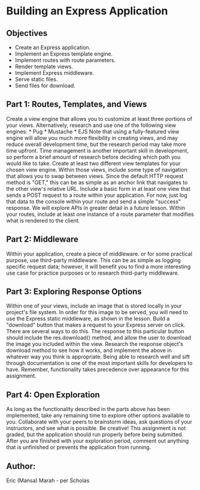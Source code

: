 # Building an Express Application

## Objectives
* Create an Express application.
* Implement an Express template engine.
* Implement routes with route parameters.
* Render template views.
* Implement Express middleware.
* Serve static files.
* Send files for download.

## Part 1: Routes, Templates, and Views
Create a view engine that allows you to customize at least three portions of your views. Alternatively, research and use one of the following view engines:
    * Pug
    * Mustache
    * EJS
Note that using a fully-featured view engine will allow you much more flexibility in creating views, and may reduce overall development time, but the research period may take more time upfront. Time management is another important skill in development, so perform a brief amount of research before deciding which path you would like to take.
Create at least two different view templates for your chosen view engine.
Within those views, include some type of navigation that allows you to swap between views. Since the default HTTP request method is "GET," this can be as simple as an anchor link that navigates to the other view's relative URL.
Include a basic form in at least one view that sends a POST request to a route within your application. For now, just log that data to the console within your route and send a simple "success" response. We will explore APIs in greater detail in a future lesson.
Within your routes, include at least one instance of a route parameter that modifies what is rendered to the client.

## Part 2: Middleware
Within your application, create a piece of middleware. or for some practical purpose, use third-party middleware. This can be as simple as logging specific request data; however, it will benefit you to find a more interesting use case for practice purposes or to research third-party middleware.

## Part 3: Exploring Response Options
Within one of your views, include an image that is stored locally in your project's file system. In order for this image to be served, you will need to use the Express static middleware, as shown in the lesson.
Build a "download" button that makes a request to your Express server on click. There are several ways to do this.
The response to this particular button should include the res.download() method, and allow the user to download the image you included within the view.
Research the response object's download method to see how it works, and implement the above in whatever way you think is appropriate. Being able to research well and sift through documentation is one of the most important skills for developers to have.
Remember, functionality takes precedence over appearance for this assignment.

## Part 4: Open Exploration
As long as the functionality described in the parts above has been implemented, take any remaining time to explore other options available to you. Collaborate with your peers to brainstorm ideas, ask questions of your instructors, and see what is possible. Be creative!
This assignment is not graded, but the application should run properly before being submitted. After you are finished with your exploration period,  comment out anything that is unfinished or prevents the application from running.

## Author:
Eric (Mansa) Marah - per Scholas